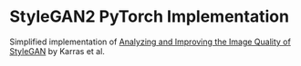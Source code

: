 # StyleGAN2 PyTorch Implementation

Simplified implementation of [Analyzing and Improving the Image Quality of StyleGAN](https://arxiv.org/abs/1912.04958) by Karras et al.